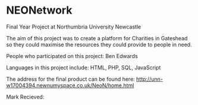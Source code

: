 # NEONetwork
Final Year Project at Northumbria University Newcastle

The aim of this project was to create a platform for Charities in Gateshead so they could maximise the resources they could provide to people in need.

People who participated on this project:
Ben Edwards

Languages in this project include:
HTML,
PHP,
SQL,
JavaScript

The address for the final product can be found here:
http://unn-w17004394.newnumyspace.co.uk/NeoN/home.html

Mark Recieved:
